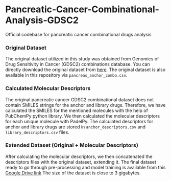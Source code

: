 # Pancreatic-Cancer-Combinational-Analysis-GDSC2
Official codebase for pancreatic cancer combinational drugs analysis
### Original Dataset
The original dataset utilized in this study was obtained from Genomics of Drug Sensitivity in Cancer (GDSC2) combinations database. You can directly download the original dataset from [here](https://gdsc-combinations.depmap.sanger.ac.uk/downloads/pancreas/anchor_combo/). The original dataset is also available in this repository via `pancreas_anchor_combo.csv`.
### Calculated Molecular Descriptors
The original pancreatic cancer GDSC2 combinational dataset does not contain SMILES strings for the anchor and library drugs. Therefore, we have calculated the SMILES for the mentioned molecules with the help of PubChemPy python library. We then calculated the molecular descriptors for each unique molecule with PadelPy. The calculated descriptors for anchor and library drugs are stored in `anchor_descriptors.csv` and `library_descriptors.csv` files.
### Extended Dataset (Original + Molecular Descriptors)
After calculating the molecular descriptors, we then concatenated the descriptors files with the original dataset, extending it. The final dataset ready to go through pre-processing and model training is available from this [Google Drive link](https://drive.google.com/file/d/19XsxWVWBEihzLnyQ5GD1Xg7LZN1gsgJT/view?usp=sharing) The size of the dataset is close to 3 gigabytes.
